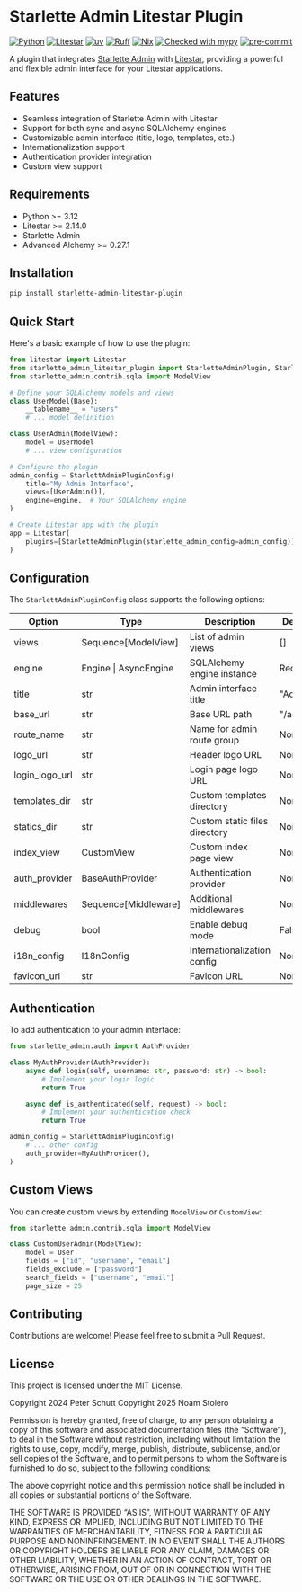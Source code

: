 # Starlette Admin Litestar Plugin

[![Python](https://img.shields.io/badge/python-3.12+-blue.svg)](https://www.python.org)
[![Litestar](https://img.shields.io/badge/Litestar-2.14+-yellow)](https://litestar.dev)
[![uv](https://img.shields.io/endpoint?url=https://raw.githubusercontent.com/astral-sh/uv/main/assets/badge/v0.json)](https://github.com/astral-sh/uv)
[![Ruff](https://img.shields.io/endpoint?url=https://raw.githubusercontent.com/astral-sh/ruff/main/assets/badge/v2.json)](https://github.com/astral-sh/ruff)
[![Nix](https://img.shields.io/badge/Nix-5277C3?logo=nixos&logoColor=fff)](#)
[![Checked with mypy](https://www.mypy-lang.org/static/mypy_badge.svg)](https://mypy-lang.org/)
[![pre-commit](https://img.shields.io/badge/pre--commit-enabled-brightgreen?logo=pre-commit)](https://github.com/pre-commit/pre-commit)

A plugin that integrates [Starlette Admin](https://github.com/jowilf/starlette-admin) with [Litestar](https://litestar.dev/), providing a powerful and flexible admin interface for your Litestar applications.

## Features

- Seamless integration of Starlette Admin with Litestar
- Support for both sync and async SQLAlchemy engines
- Customizable admin interface (title, logo, templates, etc.)
- Internationalization support
- Authentication provider integration
- Custom view support

## Requirements

- Python >= 3.12
- Litestar >= 2.14.0
- Starlette Admin
- Advanced Alchemy >= 0.27.1

## Installation

```bash
pip install starlette-admin-litestar-plugin
```

## Quick Start

Here's a basic example of how to use the plugin:

```python
from litestar import Litestar
from starlette_admin_litestar_plugin import StarletteAdminPlugin, StarlettAdminPluginConfig
from starlette_admin.contrib.sqla import ModelView

# Define your SQLAlchemy models and views
class UserModel(Base):
    __tablename__ = "users"
    # ... model definition

class UserAdmin(ModelView):
    model = UserModel
    # ... view configuration

# Configure the plugin
admin_config = StarlettAdminPluginConfig(
    title="My Admin Interface",
    views=[UserAdmin()],
    engine=engine,  # Your SQLAlchemy engine
)

# Create Litestar app with the plugin
app = Litestar(
    plugins=[StarletteAdminPlugin(starlette_admin_config=admin_config)]
)
```

## Configuration

The `StarlettAdminPluginConfig` class supports the following options:

| Option         | Type                   | Description                   | Default  |
| -------------- | ---------------------- | ----------------------------- | -------- |
| views          | Sequence\[ModelView\]  | List of admin views           | \[\]     |
| engine         | Engine \| AsyncEngine  | SQLAlchemy engine instance    | Required |
| title          | str                    | Admin interface title         | "Admin"  |
| base_url       | str                    | Base URL path                 | "/admin" |
| route_name     | str                    | Name for admin route group    | None     |
| logo_url       | str                    | Header logo URL               | None     |
| login_logo_url | str                    | Login page logo URL           | None     |
| templates_dir  | str                    | Custom templates directory    | None     |
| statics_dir    | str                    | Custom static files directory | None     |
| index_view     | CustomView             | Custom index page view        | None     |
| auth_provider  | BaseAuthProvider       | Authentication provider       | None     |
| middlewares    | Sequence\[Middleware\] | Additional middlewares        | None     |
| debug          | bool                   | Enable debug mode             | False    |
| i18n_config    | I18nConfig             | Internationalization config   | None     |
| favicon_url    | str                    | Favicon URL                   | None     |

## Authentication

To add authentication to your admin interface:

```python
from starlette_admin.auth import AuthProvider

class MyAuthProvider(AuthProvider):
    async def login(self, username: str, password: str) -> bool:
        # Implement your login logic
        return True

    async def is_authenticated(self, request) -> bool:
        # Implement your authentication check
        return True

admin_config = StarlettAdminPluginConfig(
    # ... other config
    auth_provider=MyAuthProvider(),
)
```

## Custom Views

You can create custom views by extending `ModelView` or `CustomView`:

```python
from starlette_admin.contrib.sqla import ModelView

class CustomUserAdmin(ModelView):
    model = User
    fields = ["id", "username", "email"]
    fields_exclude = ["password"]
    search_fields = ["username", "email"]
    page_size = 25
```

## Contributing

Contributions are welcome! Please feel free to submit a Pull Request.

## License

This project is licensed under the MIT License.

Copyright 2024 Peter Schutt
Copyright 2025 Noam Stolero

Permission is hereby granted, free of charge, to any person obtaining a copy of this software and associated documentation
files (the “Software”), to deal in the Software without restriction, including without limitation the rights to use, copy,
modify, merge, publish, distribute, sublicense, and/or sell copies of the Software, and to permit persons to whom the
Software is furnished to do so, subject to the following conditions:

The above copyright notice and this permission notice shall be included in all copies or substantial portions of the Software.

THE SOFTWARE IS PROVIDED “AS IS”, WITHOUT WARRANTY OF ANY KIND, EXPRESS OR IMPLIED, INCLUDING BUT NOT LIMITED TO THE
WARRANTIES OF MERCHANTABILITY, FITNESS FOR A PARTICULAR PURPOSE AND NONINFRINGEMENT. IN NO EVENT SHALL THE AUTHORS OR
COPYRIGHT HOLDERS BE LIABLE FOR ANY CLAIM, DAMAGES OR OTHER LIABILITY, WHETHER IN AN ACTION OF CONTRACT, TORT OR
OTHERWISE, ARISING FROM, OUT OF OR IN CONNECTION WITH THE SOFTWARE OR THE USE OR OTHER DEALINGS IN THE SOFTWARE.
